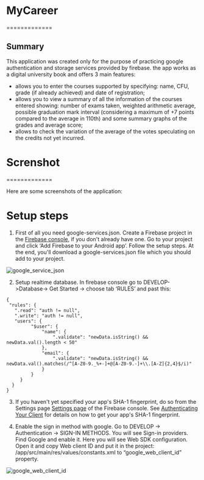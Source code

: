 # MyCareer
=============

## Summary

This application was created only for the purpose of practicing google authentication and storage services provided by firebase. the app works as a digital university book and offers 3 main features:
- allows you to enter the courses supported by specifying: name, CFU, grade (if already achieved) and date of registration;
- allows you to view a summary of all the information of the courses entered showing: number of exams taken, weighted arithmetic average, possible graduation mark interval (considering a maximum of +7 points compared to the average in 110th) and some summary graphs of the grades and average score;
- allows to check the variation of the average of the votes speculating on the credits not yet incurred.

# Screnshot
=============

Here are some screenshots of the application:

Setup steps
===========

 1. First of all you need google-services.json. Create a Firebase project in the [Firebase console](https://console.firebase.google.com/), if you don't already have one. Go to your project and click ‘Add Firebase to your Android app’. Follow the setup steps. At the end, you'll download a google-services.json file which you should add to your project.

 ![google_service_json](https://user-images.githubusercontent.com/7821425/32899277-30da3374-caf3-11e7-86e0-58cb1bfd59e2.png)

 2. Setup realtime database. In firebase console go to DEVELOP->Database-> Get Started -> choose tab ‘RULES’ and past this:

 ```
 {
  "rules": {
    ".read": "auth != null",
    ".write": "auth != null",
    "users": {
          "$user": {
              "name": {
                  ".validate": "newData.isString() && newData.val().length < 50"
              },
              "email": {
                  ".validate": "newData.isString() && newData.val().matches(/^[A-Z0-9._%+-]+@[A-Z0-9.-]+\\.[A-Z]{2,4}$/i)"
              }
          }
      }
   }
}
 ```

 3. If you haven't yet specified your app's SHA-1 fingerprint, do so from the Settings page [Settings page](https://console.firebase.google.com/project/_/settings/general/) of the Firebase console. See [Authenticating Your Client](https://developers.google.com/android/guides/client-auth) for details on how to get your app's SHA-1 fingerprint.

 4. Enable the sign in method with google. Go to DEVELOP -> Authentication -> SIGN-IN METHODS. You will see Sign-in providers. Find Google and enable it.  Here you will see Web SDK configuration. Open it and copy Web client ID and put it in the project: /app/src/main/res/values/constants.xml to “google_web_client_id” property.

 ![google_web_client_id](https://user-images.githubusercontent.com/7821425/32899597-12302680-caf4-11e7-9169-650982c0334e.png)

